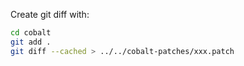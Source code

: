 Create git diff with:

```bash
cd cobalt
git add .
git diff --cached > ../../cobalt-patches/xxx.patch
```
